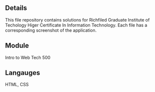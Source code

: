 
## Details
This file repository contains solutions for Richfiled Graduate Institute of Techology Higer Certificate In Information Technology. Each file has a corresponding screenshot of the application.
## Module
Intro to Web Tech 500
## Langauges
HTML, CSS
